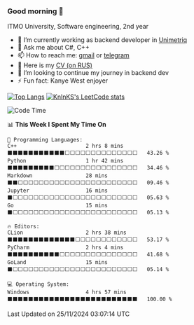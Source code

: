 ### Good morning 👋

ITMO University, Software engineering, 2nd year

- 🔭 I’m currently working as backend developer in [Unimetriq](https://www.unimetriq.com/)
- 💬 Ask me about C#, C++
- 📫 How to reach me: [gmail](nihabarov@gmail.com) or [telegram](https://tg.com/aderekx)
- 🤔 Here is my [CV (on RUS)](https://lightning-silk-6ae.notion.site/f10454065c224b73be375f28a48f18c4?pvs=4)
- 👯 I’m looking to continue my journey in backend dev
- ⚡ Fun fact: Kanye West enjoyer

[![Top Langs](https://github-readme-stats.vercel.app/api/top-langs/?username=nikhabitmo&layout=compact)](https://github.com/nikhabitmo/github-readme-stats)
[![KnlnKS's LeetCode stats](https://leetcode-stats-six.vercel.app/api?username=nikhabitmo)](https://github.com/nikhabitmo/leetcode-stats)

<!--START_SECTION:waka-->
![Code Time](http://img.shields.io/badge/Code%20Time-731%20hrs%2050%20mins-blue)

📊 **This Week I Spent My Time On** 

```text
💬 Programming Languages: 
C++                      2 hrs 8 mins        ⬛⬛⬛⬛⬛⬛⬛⬛⬛⬛⬛⬜⬜⬜⬜⬜⬜⬜⬜⬜⬜⬜⬜⬜⬜   43.26 % 
Python                   1 hr 42 mins        ⬛⬛⬛⬛⬛⬛⬛⬛⬛⬜⬜⬜⬜⬜⬜⬜⬜⬜⬜⬜⬜⬜⬜⬜⬜   34.46 % 
Markdown                 28 mins             ⬛⬛⬜⬜⬜⬜⬜⬜⬜⬜⬜⬜⬜⬜⬜⬜⬜⬜⬜⬜⬜⬜⬜⬜⬜   09.46 % 
Jupyter                  16 mins             ⬛⬜⬜⬜⬜⬜⬜⬜⬜⬜⬜⬜⬜⬜⬜⬜⬜⬜⬜⬜⬜⬜⬜⬜⬜   05.63 % 
Go                       15 mins             ⬛⬜⬜⬜⬜⬜⬜⬜⬜⬜⬜⬜⬜⬜⬜⬜⬜⬜⬜⬜⬜⬜⬜⬜⬜   05.13 % 

🔥 Editors: 
CLion                    2 hrs 38 mins       ⬛⬛⬛⬛⬛⬛⬛⬛⬛⬛⬛⬛⬛⬜⬜⬜⬜⬜⬜⬜⬜⬜⬜⬜⬜   53.17 % 
PyCharm                  2 hrs 4 mins        ⬛⬛⬛⬛⬛⬛⬛⬛⬛⬛⬜⬜⬜⬜⬜⬜⬜⬜⬜⬜⬜⬜⬜⬜⬜   41.68 % 
GoLand                   15 mins             ⬛⬜⬜⬜⬜⬜⬜⬜⬜⬜⬜⬜⬜⬜⬜⬜⬜⬜⬜⬜⬜⬜⬜⬜⬜   05.14 % 

💻 Operating System: 
Windows                  4 hrs 57 mins       ⬛⬛⬛⬛⬛⬛⬛⬛⬛⬛⬛⬛⬛⬛⬛⬛⬛⬛⬛⬛⬛⬛⬛⬛⬛   100.00 % 
```


 Last Updated on 25/11/2024 03:07:14 UTC
<!--END_SECTION:waka-->

